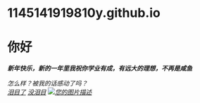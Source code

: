 # 1145141919810y.github.io
<html><head><meta http-equiv="Content-Type" content="text/html;charset=utf-8">
</head><body><h1>你好</h1>
<p><b><i>新年快乐，新的一年里我祝你学业有成，有远大的理想，不再是咸鱼<i></i></i></b></p><i><i>
<div>怎么样？被我的话感动了吗？</div>
<a href="https://image.baidu.com/search/detail?ct=503316480&z=0&ipn=d&word=打胶枪&step_word=&hs=0&pn=0&spn=0&di=7169026086108397569&pi=0&rn=1&tn=baiduimagedetail&is=0%2C0&istype=0&ie=utf-8&oe=utf-8&in=&cl=2&lm=-1&st=undefined&cs=1732291802%2C3761424956&os=1645783794%2C3442238565&simid=4217449699%2C695907824&adpicid=0&lpn=0&ln=553&fr=&fmq=1672580123601_R&fm=&ic=undefined&s=undefined&hd=undefined&latest=undefined&copyright=undefined&se=&sme=&tab=0&width=undefined&height=undefined&face=undefined&ist=&jit=&cg=&bdtype=0&oriquery=&objurl=https%3A%2F%2Fgimg2.baidu.com%2Fimage_search%2Fsrc%3Dhttp%3A%2F%2Fimg.alicdn.com%2Fimgextra%2Fi2%2F40066969%2FTB2BoN1XQ6z11Bjy0FoXXbvkpXa_!!40066969.jpg%26refer%3Dhttp%3A%2F%2Fimg.alicdn.com%26app%3D2002%26size%3Df9999%2C10000%26q%3Da80%26n%3D0%26g%3D0n%26fmt%3Dauto%3Fsec%3D1675172139%26t%3D87e266c2516d4b55e0b092e2c1c7deb6&fromurl=ippr_z2C%24qAzdH3FAzdH3Fvg_z%26e3By5yvw6p_z%26e3Bv54AzdH3FP6517vpAzdH3Fcnladlllca8cAzdH3F&gsm=1e&rpstart=0&rpnum=0&islist=&querylist=&nojc=undefined&dyTabStr=MCwzLDIsOCw2LDEsNCw1LDcsOQ%3D%3D">泪目了</a>
<a href="https://image.baidu.com/search/detail?ct=503316480&z=0&ipn=d&word=龙玉涛&step_word=&hs=0&pn=11&spn=0&di=7169026086108397569&pi=0&rn=1&tn=baiduimagedetail&is=0%2C0&istype=2&ie=utf-8&oe=utf-8&in=&cl=2&lm=-1&st=-1&cs=3021821576%2C3206863511&os=3581427975%2C2908209899&simid=3021821576%2C3206863511&adpicid=0&lpn=0&ln=376&fr=&fmq=1672580305038_R&fm=result&ic=&s=undefined&hd=&latest=&copyright=&se=&sme=&tab=0&width=&height=&face=undefined&ist=&jit=&cg=&bdtype=0&oriquery=&objurl=https%3A%2F%2Fgimg2.baidu.com%2Fimage_search%2Fsrc%3Dhttp%3A%2F%2Fi-1.peise.net%2F2019%2F11%2F12%2FKDYwMHgp%2Fd3f0f208-2139-46e7-bfb8-0e9456986f39.jpg%26refer%3Dhttp%3A%2F%2Fi-1.peise.net%26app%3D2002%26size%3Df9999%2C10000%26q%3Da80%26n%3D0%26g%3D0n%26fmt%3Dauto%3Fsec%3D1675172312%26t%3Df622fe8cdf040ae4e4155ef24c33de7b&fromurl=ippr_z2C%24qAzdH3FAzdH3Fooo_z%26e3Brjtfj_z%26e3BgjpAzdH3Fwzf5upAzdH3Fmcmm8_z%26e3Bip4s&gsm=1e&rpstart=0&rpnum=0&islist=&querylist=&nojc=undefined&dyTabStr=MCwzLDYsMSw0LDUsMiw4LDcsOQ%3D%3D">没泪目</a>
<a href='您的目标网址' target='_blank'><img src="https://tudingtu.cn/i/2023/01/02/h04byc.webp" alt='您的图片描述' /></a>
</i></i></body></html>
